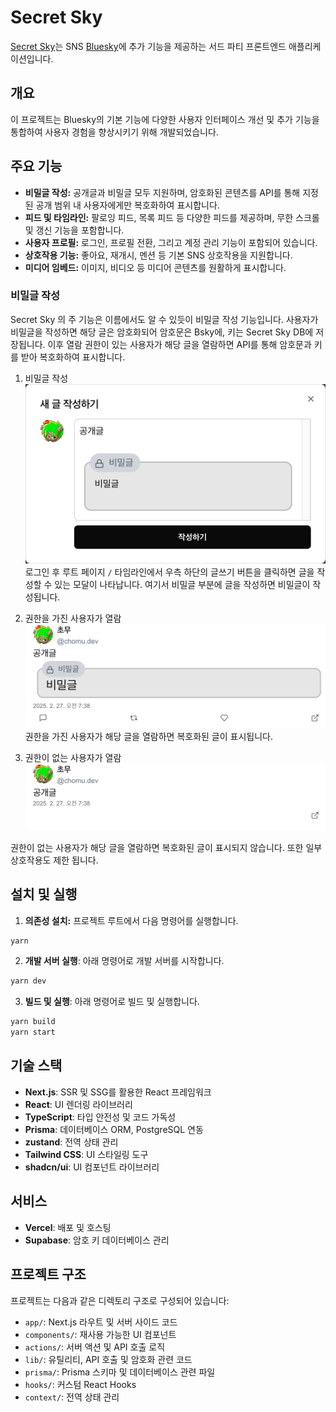 # Secret Sky

[Secret Sky](https://secret-sky.vercel.app)는 SNS [Bluesky](https://bsky.app)에 추가 기능을 제공하는 서드 파티 프론트엔드 애플리케이션입니다.

## 개요

이 프로젝트는 Bluesky의 기본 기능에 다양한 사용자 인터페이스 개선 및 추가 기능을 통합하여 사용자 경험을 향상시키기 위해 개발되었습니다.

## 주요 기능

- **비밀글 작성:** 공개글과 비밀글 모두 지원하며, 암호화된 콘텐츠를 API를 통해 지정된 공개 범위 내 사용자에게만 복호화하여 표시합니다.
- **피드 및 타임라인:** 팔로잉 피드, 목록 피드 등 다양한 피드를 제공하며, 무한 스크롤 및 갱신 기능을 포함합니다.
- **사용자 프로필:** 로그인, 프로필 전환, 그리고 계정 관리 기능이 포함되어 있습니다.
- **상호작용 기능:** 좋아요, 재개시, 멘션 등 기본 SNS 상호작용을 지원합니다.
- **미디어 임베드:** 이미지, 비디오 등 미디어 콘텐츠를 원활하게 표시합니다.

### 비밀글 작성

Secret Sky 의 주 기능은 이름에서도 알 수 있듯이 비밀글 작성 기능입니다. 사용자가 비밀글을 작성하면 해당 글은 암호화되어 암호문은 Bsky에, 키는 Secret Sky DB에 저장됩니다. 이후 열람 권한이 있는 사용자가 해당 글을 열람하면 API를 통해 암호문과 키를 받아 복호화하여 표시합니다.

1. 비밀글 작성
   ![비밀글 작성 방법](./img/write-secret-post.png)
   로그인 후 루트 페이지 `/` 타임라인에서 우측 하단의 글쓰기 버튼을 클릭하면 글을 작성할 수 있는 모달이 나타납니다. 여기서 비밀글 부분에 글을 작성하면 비밀글이 작성됩니다.

2. 권한을 가진 사용자가 열람
   ![권한을 가진 사용자가 열람](./img/read-with-permission.png)
   권한을 가진 사용자가 해당 글을 열람하면 복호화된 글이 표시됩니다.

3. 권한이 없는 사용자가 열람
   ![권한이 없는 사용자가 열람](./img/read-without-permission.png)

권한이 없는 사용자가 해당 글을 열람하면 복호화된 글이 표시되지 않습니다. 또한 일부 상호작용도 제한 됩니다.

## 설치 및 실행

1. **의존성 설치:** 프로젝트 루트에서 다음 명령어를 실행합니다.

```sh
yarn
```

2. **개발 서버 실행**: 아래 명령어로 개발 서버를 시작합니다.

```sh
yarn dev
```

3. **빌드 및 실행**: 아래 명령어로 빌드 및 실행합니다.

```sh
yarn build
yarn start
```

## 기술 스택

- **Next.js**: SSR 및 SSG를 활용한 React 프레임워크
- **React**: UI 렌더링 라이브러리
- **TypeScript**: 타입 안전성 및 코드 가독성
- **Prisma**: 데이터베이스 ORM, PostgreSQL 연동
- **zustand**: 전역 상태 관리
- **Tailwind CSS**: UI 스타일링 도구
- **shadcn/ui**: UI 컴포넌트 라이브러리

## 서비스

- **Vercel**: 배포 및 호스팅
- **Supabase**: 암호 키 데이터베이스 관리

## 프로젝트 구조

프로젝트는 다음과 같은 디렉토리 구조로 구성되어 있습니다:

- `app/`: Next.js 라우트 및 서버 사이드 코드
- `components/`: 재사용 가능한 UI 컴포넌트
- `actions/`: 서버 액션 및 API 호출 로직
- `lib/`: 유틸리티, API 호출 및 암호화 관련 코드
- `prisma/`: Prisma 스키마 및 데이터베이스 관련 파일
- `hooks/`: 커스텀 React Hooks
- `context/`: 전역 상태 관리
